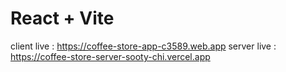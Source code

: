 # React + Vite

client live : https://coffee-store-app-c3589.web.app
server live : https://coffee-store-server-sooty-chi.vercel.app
 
 